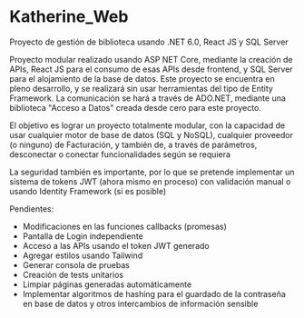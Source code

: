 # Katherine_Web
Proyecto de gestión de biblioteca usando .NET 6.0, React JS y SQL Server

Proyecto modular realizado usando ASP NET Core, mediante la creación de APIs, React JS para el consumo de esas APIs desde frontend, y SQL Server para el alojamiento de la base de datos.
Este proyecto se encuentra en pleno desarrollo, y se realizará sin usar herramientas del tipo de Entity Framework. La comunicación se hará a través de ADO.NET, mediante una biblioteca "Acceso a Datos" creada desde cero para este proyecto.

El objetivo es lograr un proyecto totalmente modular, con la capacidad de usar cualquier motor de base de datos (SQL y NoSQL), cualquier proveedor (o ninguno) de Facturación, y también de, a través de parámetros, desconectar o conectar funcionalidades según se requiera

La seguridad también es importante, por lo que se pretende implementar un sistema de tokens JWT (ahora mismo en proceso) con validación manual o usando Identity Framework (si es posible)

Pendientes:
- Modificaciones en las funciones callbacks (promesas)
- Pantalla de Login independiente
- Acceso a las APIs usando el token JWT generado
- Agregar estilos usando Tailwind
- Generar consola de pruebas
- Creación de tests unitarios
- Limpiar páginas generadas automáticamente
- Implementar algoritmos de hashing para el guardado de la contraseña en base de datos y otros intercambios de información sensible

